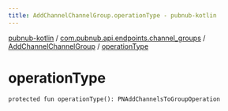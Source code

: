 ```yaml
---
title: AddChannelChannelGroup.operationType - pubnub-kotlin
---
```


[pubnub-kotlin](../../index.html) / [com.pubnub.api.endpoints.channel_groups](../index.html) / [AddChannelChannelGroup](index.html) / [operationType](./operation-type.html)

# operationType

`protected fun operationType(): PNAddChannelsToGroupOperation`
